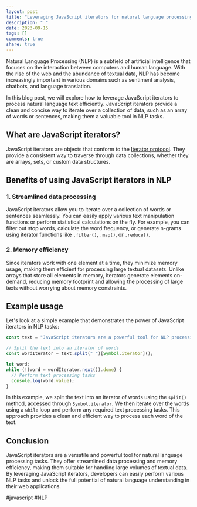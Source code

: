 ```yaml
---
layout: post
title: "Leveraging JavaScript iterators for natural language processing"
description: " "
date: 2023-09-15
tags: []
comments: true
share: true
---
```


Natural Language Processing (NLP) is a subfield of artificial intelligence that focuses on the interaction between computers and human language. With the rise of the web and the abundance of textual data, NLP has become increasingly important in various domains such as sentiment analysis, chatbots, and language translation.

In this blog post, we will explore how to leverage JavaScript iterators to process natural language text efficiently. JavaScript iterators provide a clean and concise way to iterate over a collection of data, such as an array of words or sentences, making them a valuable tool in NLP tasks.

## What are JavaScript iterators?

JavaScript iterators are objects that conform to the [Iterator protocol](https://developer.mozilla.org/en-US/docs/Web/JavaScript/Reference/Iteration_protocols). They provide a consistent way to traverse through data collections, whether they are arrays, sets, or custom data structures. 

## Benefits of using JavaScript iterators in NLP

### 1. Streamlined data processing

JavaScript iterators allow you to iterate over a collection of words or sentences seamlessly. You can easily apply various text manipulation functions or perform statistical calculations on the fly. For example, you can filter out stop words, calculate the word frequency, or generate n-grams using iterator functions like `.filter()`, `.map()`, or `.reduce()`.

### 2. Memory efficiency

Since iterators work with one element at a time, they minimize memory usage, making them efficient for processing large textual datasets. Unlike arrays that store all elements in memory, iterators generate elements on-demand, reducing memory footprint and allowing the processing of large texts without worrying about memory constraints.

## Example usage

Let's look at a simple example that demonstrates the power of JavaScript iterators in NLP tasks:

```javascript
const text = "JavaScript iterators are a powerful tool for NLP processing";

// Split the text into an iterator of words
const wordIterator = text.split(" ")[Symbol.iterator]();

let word;
while (!(word = wordIterator.next()).done) {
  // Perform text processing tasks
  console.log(word.value);
}
```

In this example, we split the text into an iterator of words using the `split()` method, accessed through `Symbol.iterator`. We then iterate over the words using a `while` loop and perform any required text processing tasks. This approach provides a clean and efficient way to process each word of the text.

## Conclusion

JavaScript iterators are a versatile and powerful tool for natural language processing tasks. They offer streamlined data processing and memory efficiency, making them suitable for handling large volumes of textual data. By leveraging JavaScript iterators, developers can easily perform various NLP tasks and unlock the full potential of natural language understanding in their web applications.

#javascript #NLP